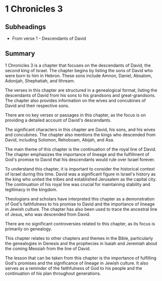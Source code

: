 # 1 Chronicles 3

## Subheadings

* From verse 1 - Descendants of David

## Summary

1 Chronicles 3 is a chapter that focuses on the descendants of David, the second king of Israel. The chapter begins by listing the sons of David who were born to him in Hebron. These sons include Amnon, Daniel, Absalom, Adonijah, Shephatiah, and Ithream.

The verses in this chapter are structured in a genealogical format, listing the descendants of David from his sons to his grandsons and great-grandsons. The chapter also provides information on the wives and concubines of David and their respective sons.

There are no key verses or passages in this chapter, as the focus is on providing a detailed account of David's descendants.

The significant characters in this chapter are David, his sons, and his wives and concubines. The chapter also mentions the kings who descended from David, including Solomon, Rehoboam, Abijah, and Asa.

The main theme of this chapter is the continuation of the royal line of David. The chapter emphasizes the importance of lineage and the fulfillment of God's promise to David that his descendants would rule over Israel forever. 

To understand this chapter, it is important to consider the historical context of Israel during this time. David was a significant figure in Israel's history as the king who united the tribes and established Jerusalem as the capital city. The continuation of his royal line was crucial for maintaining stability and legitimacy in the kingdom.

Theologians and scholars have interpreted this chapter as a demonstration of God's faithfulness to his promise to David and the importance of lineage in Jewish culture. The chapter has also been used to trace the ancestral line of Jesus, who was descended from David.

There are no significant controversies related to this chapter, as its focus is primarily on genealogy.

This chapter relates to other chapters and themes in the Bible, particularly the genealogies in Genesis and the prophecies in Isaiah and Jeremiah about the coming Messiah from the line of David.

The lesson that can be taken from this chapter is the importance of fulfilling God's promises and the significance of lineage in Jewish culture. It also serves as a reminder of the faithfulness of God to his people and the continuation of his plan throughout generations.